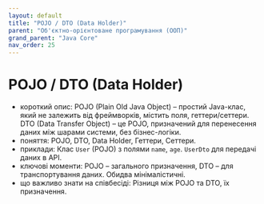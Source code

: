 ```yaml
---
layout: default
title: "POJO / DTO (Data Holder)"
parent: "Об'єктно-орієнтоване програмування (ООП)"
grand_parent: "Java Core"
nav_order: 25
---
```


# POJO / DTO (Data Holder)

*   короткий опис: POJO (Plain Old Java Object) – простий Java-клас, який не залежить від фреймворків, містить поля, геттери/сеттери. DTO (Data Transfer Object) – це POJO, призначений для перенесення даних між шарами системи, без бізнес-логіки.
*   поняття: POJO, DTO, Data Holder, Геттери, Сеттери.
*   приклади: Клас `User` (POJO) з полями `name`, `age`. `UserDto` для передачі даних в API.
*   ключові моменти: POJO – загального призначення, DTO – для транспортування даних. Обидва мінімалістичні.
*   що важливо знати на співбесіді: Різниця між POJO та DTO, їх призначення.
